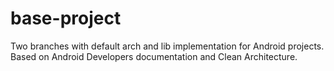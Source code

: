 # base-project
Two branches with default arch and lib implementation for Android projects. Based on Android Developers documentation and Clean Architecture.

